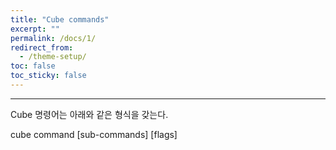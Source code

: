 ```yaml
---
title: "Cube commands"
excerpt: ""
permalink: /docs/1/
redirect_from:
  - /theme-setup/
toc: false
toc_sticky: false
---
```


---

Cube 명령어는 아래와 같은 형식을 갖는다.

cube command \[sub-commands\] \[flags\]
